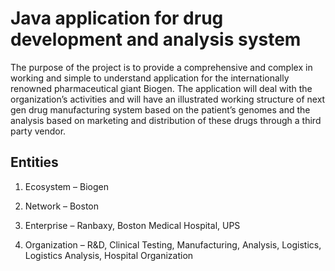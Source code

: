 # Java application for drug development and analysis system

The purpose of the project is to provide a comprehensive and complex in working and simple to understand application for the internationally renowned pharmaceutical giant Biogen. The application will deal with the organization’s activities and will have an illustrated working structure of next gen drug manufacturing system based on the patient’s genomes and the analysis based on marketing and distribution of these drugs through a third party vendor.

## Entities 

1. Ecosystem – Biogen

2. Network – Boston

3. Enterprise – Ranbaxy, Boston Medical Hospital, UPS

4. Organization – R&D, Clinical Testing, Manufacturing, Analysis, Logistics, Logistics  Analysis, Hospital  Organization



